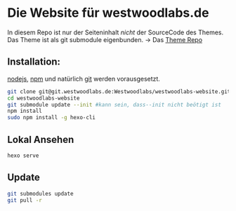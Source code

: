 # Die Website für westwoodlabs.de

In diesem Repo ist nur der Seiteninhalt *nicht* der SourceCode des Themes.
Das Theme ist als git submodule eigenbunden.
-> Das [Theme Repo](http://git.westwoodlabs.de/Westwoodlabs/hexo-theme-westwoods)

## Installation:
[nodejs](http://nodejs.org), [npm](npmjs.com) und natürlich [git](http://git-scm.com) werden vorausgesetzt.

```sh
git clone git@git.westwoodlabs.de:Westwoodlabs/westwoodlabs-website.git
cd westwoodlabs-website
git submodule update --init #kann sein, dass--init nicht beötigt ist
npm install
sudo npm install -g hexo-cli
```

## Lokal Ansehen

```sh
hexo serve
```

## Update
```sh
git submodules update
git pull -r
```
